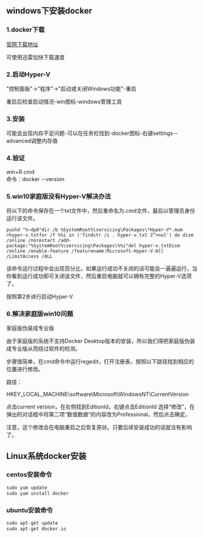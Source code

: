 ## windows下安装docker

### 1.docker下载
[官网下载地址](https://docs.docker.com/docker-for-windows/install/#download-docker-for-windows)

可使用迅雷加快下载速度

### 2.启动Hyper-V
"控制面板"->"程序"->"启动或关闭Windows功能"-重启

重启后检查启动情况-win图标-windows管理工具

### 3.安装
可能会出现内存不足问题-可以在任务栏找到-docker图标-右键settings--advanced调整内存值

### 4.验证
win+R  cmd  
命令：docker --version

### 5.win10家庭版没有Hyper-V解决办法

将以下的命令保存在一个txt文件中，然后重命名为.cmd文件，最后以管理员身份运行该文件。

```
pushd "%~dp0"dir /b %SystemRoot%\servicing\Packages\*Hyper-V*.mum >hyper-v.txtfor /f %%i in ('findstr /i . hyper-v.txt 2^>nul') do dism /online /norestart /add-package:"%SystemRoot%\servicing\Packages\%%i"del hyper-v.txtDism /online /enable-feature /featurename:Microsoft-Hyper-V-All /LimitAccess /ALL
```

该命令运行过程中会出现百分比，如果运行成功不关闭的话可能会一遍遍运行，当你看到运行成功即可关闭该文件，然后重启电脑就可以拥有完整的Hyper-V选项了。

按照第2步进行启动Hyper-V

### 6.解决家庭版win10问题

家庭版伪装成专业版

由于家庭版的系统不支持Docker Desktop版本的安装，所以我们得把家庭版伪装成专业版从而绕过软件的检测。

步骤很简单，在cmd命令中运行regedit，打开注册表，按照以下路径找到相应的位置进行修改。

路径：

HKEY_LOCAL_MACHINE\software\Microsoft\WindowsNT\CurrentVersion

点击current version，在右侧找到EditionId，右键点击EditionId 选择“修改”，在弹出的对话框中将第二项“数值数据”的内容改为Professional，然后点击确定。

注意，这个修改会在电脑重启之后恢复原状。只要后续安装成功的话就没有影响了。

## Linux系统docker安装

### centos安装命令

```java
sudo yum update 
sudo yum install docker 
```
### ubuntu安装命令

```java
sudo apt-get update
sudo apt-get docker.io
```

